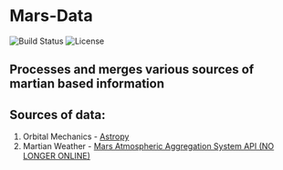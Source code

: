 # Mars-Data

![Build Status](https://github.com/Snowda/Mars-Data/workflows/Build/badge.svg)
![License](https://img.shields.io/github/license/Snowda/Mars-Data)

## Processes and merges various sources of martian based information

## Sources of data:
1. Orbital Mechanics - [Astropy](https://github.com/astropy/astropy)
1. Martian Weather - [Mars Atmospheric Aggregation System API (NO LONGER ONLINE)](http://marsweather.ingenology.com/)
